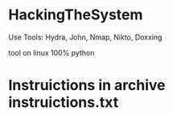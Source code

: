 # HackingTheSystem
Use Tools: Hydra, John, Nmap, Nikto, Doxxing

tool on linux
100% python

# Instruictions in archive instruictions.txt
